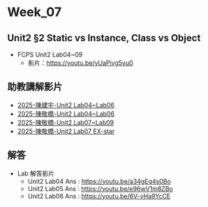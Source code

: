 # Week_07

## Unit2 §2 Static vs Instance, Class vs Object
   * FCPS Unit2 Lab04~09
      * 影片：https://youtu.be/yUaPivg5yu0

## 助教講解影片
* [2025-陳建宇-Unit2 Lab04~Lab06](https://www.youtube.com/playlist?list=PLfddU4ruCk0BgV1YMKGOPVmeN_aFWwE37)
* [2025-陳敬橋-Unit2 Lab04~Lab06](https://youtu.be/mHvwm5-Flfk)
* [2025-陳敬橋-Unit2 Lab07~Lab09](https://youtu.be/b4Ww2Efwbrc)
* [2025-陳敬橋-Unit2 Lab07 EX-star](https://youtu.be/HYE_q895wP4)

## 解答
  * Lab 解答影片
      * Unit2 Lab04 Ans : https://youtu.be/a34gEq4s0Bo
      * Unit2 Lab05 Ans : https://youtu.be/e96wV1m8ZBo
      * Unit2 Lab06 Ans : https://youtu.be/6V-vHa9YcCE
